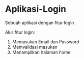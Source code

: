 # Aplikasi-Login
Sebuah aplikasi dengan fitur login

Alur fitur login:
1. Memasukan Email dan Password
2. Memvalidasi masukan
3. Menampilkan halaman home
